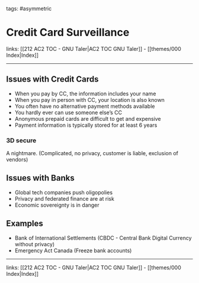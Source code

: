tags: #asymmetric 

# Credit Card Surveillance

links: [[212 AC2 TOC - GNU Taler|AC2 TOC GNU Taler]] - [[themes/000 Index|Index]]

---

## Issues with Credit Cards

- When you pay by CC, the information includes your name  
- When you pay in person with CC, your location is also known 
- You often have no alternative payment methods available  
- You hardly ever can use someone else’s CC  
- Anonymous prepaid cards are difficult to get and expensive  
- Payment information is typically stored for at least 6 years

### 3D secure

A nightmare. (Complicated, no privacy, customer is liable, exclusion of vendors)

## Issues with Banks

- Global tech companies push oligopolies 
- Privacy and federated finance are at risk
- Economic sovereignty is in danger

## Examples

- Bank of International Settlements (CBDC - Central Bank Digital Currency without privacy)
- Emergency Act Canada (Freeze bank accounts)

---
links: [[212 AC2 TOC - GNU Taler|AC2 TOC GNU Taler]] - [[themes/000 Index|Index]]